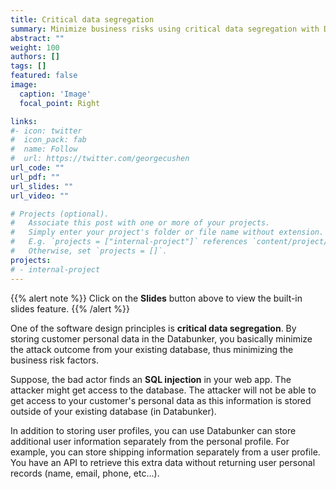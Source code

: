 ```yaml
---
title: Critical data segregation
summary: Minimize business risks using critical data segregation with Databunker.
abstract: ""
weight: 100
authors: []
tags: []
featured: false
image:
  caption: 'Image'
  focal_point: Right

links:
#- icon: twitter
#  icon_pack: fab
#  name: Follow
#  url: https://twitter.com/georgecushen
url_code: ""
url_pdf: ""
url_slides: ""
url_video: ""

# Projects (optional).
#   Associate this post with one or more of your projects.
#   Simply enter your project's folder or file name without extension.
#   E.g. `projects = ["internal-project"]` references `content/project/deep-learning/index.md`.
#   Otherwise, set `projects = []`.
projects:
# - internal-project
---
```


{{% alert note %}}
Click on the **Slides** button above to view the built-in slides feature.
{{% /alert %}}

One of the software design principles is **critical data segregation**. By storing customer personal data in the Databunker, you basically minimize the attack outcome from your existing database, thus minimizing the business risk factors.

Suppose, the bad actor finds an **SQL injection** in your web app. The attacker might get access to the database. The attacker will not be able to get access to your customer's personal data as this information is stored outside of your existing database (in Databunker).

In addition to storing user profiles, you can use Databunker can store additional user information separately from the personal profile. For example, you can store shipping information separately from a user profile. You have an API to retrieve this extra data without returning user personal records (name, email, phone, etc...).
